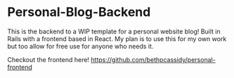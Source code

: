 # Personal-Blog-Backend

This is the backend to a WIP template for a personal website blog!
Built in Rails with a frontend based in React.
My plan is to use this for my own work but too allow for free use for anyone who needs it.

Checkout the frontend here! https://github.com/bethpcassidy/personal-frontend
